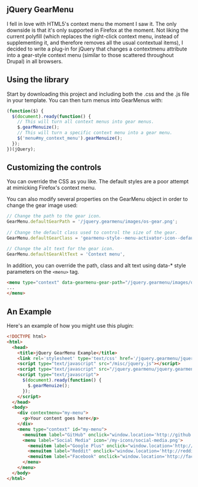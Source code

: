 ## jQuery GearMenu
I fell in love with HTML5's context menu the moment I saw it. The only downside
is that it's only supported in Firefox at the moment. Not liking the current
polyfill (which replaces the right-click context menu, instead of supplementing
it, and therefore removes all the usual contextual items), I decided to write
a plug-in for jQuery that changes a contextmenu attribute into a gear-style
context menu (similar to those scattered throughout Drupal) in all browsers.

## Using the library
Start by downloading this project and including both the .css and the .js file
in your template. You can then turn menus into GearMenus with:

```javascript
(function($) {
  $(document).ready(function() {
    // This will turn all context menus into gear menus.
    $.gearMenuize();
    // This will turn a specific context menu into a gear menu.
    $('menu#my_context_menu').gearMenuize();
  });
})(jQuery);
```

## Customizing the controls
You can override the CSS as you like. The default styles are a poor attempt
at mimicking Firefox's context menu.

You can also modify several properties on the GearMenu object in order to
change the gear image used:

```javascript
// Change the path to the gear icon.
GearMenu.defaultGearPath = '/jquery.gearmenu/images/os-gear.png';
  
// Change the default class used to control the size of the gear.
GearMenu.defaultGearClass = 'gearmenu-style--menu-activator-icon--default';

// Change the alt text for the gear icon.
GearMenu.defaultGearAltText = 'Context menu',
```

In addition, you can override the path, class and alt text using data-* style 
parameters on the ```<menu>``` tag.

```html
<menu type="context" data-gearmenu-gear-path="/jquery.gearmenu/images/os-gear.png" data-gearmenu-gear-class="gearmenu-style--menu-activator-icon--default" data-gearmenu-gear-alt-text="Context menu">
...
</menu>
```

## An Example
Here's an example of how you might use this plugin:
```html
<!DOCTYPE html>
<html>
  <head> 
    <title>jQuery GearMenu Example</title> 
    <link rel='stylesheet' type='text/css' href='/jquery.gearmenu/jquery.gearmenu.css' />
    <script type="text/javascript" src="/misc/jquery.js"></script>
    <script type="text/javascript" src="/jquery.gearmenu/jquery.gearmenu.js"></script>
    <script type="text/javascript">
      $(document).ready(function() {
        $.gearMenuize();
      });
    </script>
  </head>
  <body>
    <div contextmenu="my-menu">
      <p>Your content goes here</p>
    </div>
    <menu type="context" id="my-menu">
      <menuitem label="GitHub" onclick="window.location='http://github.com/ottawadeveloper';"></menuitem>
      <menu label="Social Media" icon='/my-icons/social-media.png'>
        <menuitem label="Google Plus" onclick="window.location='http://plus.google.com';"></menuitem>
        <menuitem label="Reddit" onclick="window.location='http://reddit.com';" icon="/my-icons/reddit.png"></menuitem>
        <menuitem label="Facebook" onclick="window.location='http://facebook.com';"></menuitem>
      </menu>
    </menu>
  </body>
</html>
```
